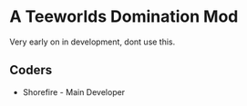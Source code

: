 A Teeworlds Domination Mod
=====

Very early on in development, dont use this.

Coders
----
* Shorefire - Main Developer